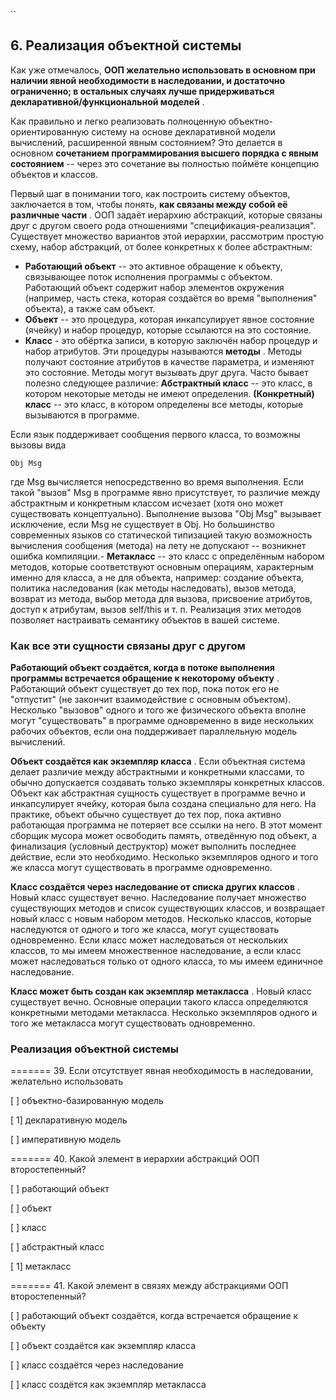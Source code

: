 ``


## 6. Реализация объектной системы

Как уже отмечалось,  **ООП желательно использовать в основном при наличии явной необходимости в наследовании, и достаточно ограниченно; в остальных случаях лучше придерживаться декларативной/функциональной моделей** .

Как правильно и легко реализовать полноценную объектно-ориентированную систему на основе декларативной модели вычислений, расширенной явным состоянием? Это делается в основном **сочетанием программирования высшего порядка с явным состоянием** -- через это сочетание вы полностью поймёте концепцию объектов и классов.

Первый шаг в понимании того, как построить систему объектов, заключается в том, чтобы понять,  **как связаны между собой её различные части** .
ООП задаёт иерархию абстракций, которые связаны друг с другом своего рода отношениями "спецификация-реализация". Существует множество вариантов этой иерархии, рассмотрим простую схему, набор абстракций, от более конкретных к более абстрактным:

- **Работающий объект** -- это активное обращение к объекту, связывающее поток исполнения программы с объектом. Работающий объект содержит набор элементов окружения (например, часть стека, которая создаётся во время "выполнения" объекта), а также сам объект.
- **Объект** -- это процедура, которая инкапсулирует явное состояние (ячейку) и набор процедур, которые ссылаются на это состояние.
- **Класс** - это обёртка записи, в которую заключён набор процедур и набор атрибутов. Эти процедуры называются  **методы** . Методы получают состояние атрибутов в качестве параметра, и изменяют это состояние. Методы могут вызывать друг друга.
  Часто бывает полезно следующее различие:
  **Абстрактный класс** -- это класс, в котором некоторые методы не имеют определения.
  **(Конкретный) класс** -- это класс, в котором определены все методы, которые вызываются в программе.

Если язык поддерживает сообщения первого класса, то возможны вызовы вида

```
Obj Msg 
```

где Msg вычисляется непосредственно во время выполнения.
Если такой "вызов" Msg в программе явно присутствует, то различие между абстрактным и конкретным классом исчезает (хотя оно может существовать концептуально). Выполнение вызова "Obj Msg" вызывает исключение, если Msg не существует в Obj. Но большинство современных языков со статической типизацией такую возможность вычисления сообщения (метода) на лету не допускают -- возникнет ошибка компиляции.- **Метакласс** -- это класс с определённым набором методов, которые соответствуют основным операциям, характерным именно для класса, а не для объекта, например: создание объекта, политика наследования (как методы наследовать), вызов метода, возврат из метода, выбор метода для вызова, присвоение атрибутов, доступ к атрибутам, вызов self/this и т. п.
Реализация этих методов позволяет настраивать семантику объектов в вашей системе.


### Как все эти сущности связаны друг с другом

**Работающий объект создаётся, когда в потоке выполнения программы встречается обращение к некоторому объекту** . Работающий объект существует до тех пор, пока поток его не "отпустит" (не закончит взаимодействие с основным объектом). Несколько "вызовов" одного и того же физического объекта вполне могут "существовать" в программе одновременно в виде нескольких рабочих объектов, если она поддерживает параллельную модель вычислений.

**Объект создаётся как экземпляр класса** . Если объектная система делает различие между абстрактными и конкретными классами, то обычно допускается создавать только экземпляры конкретных классов. Объект как абстрактная сущность существует в программе вечно и инкапсулирует ячейку, которая была создана специально для него.
На практике, объект обычно существует до тех пор, пока активно работающая программа не потеряет все ссылки на него. В этот момент сборщик мусора может освободить память, отведённую под объект, а финализация (условный деструктор) может выполнить последнее действие, если это необходимо. Несколько экземпляров одного и того же класса могут существовать в программе одновременно.

**Класс создаётся через наследование от списка других классов** . Новый класс существует вечно. Наследование получает множество существующих методов и список существующих классов, и возвращает новый класс с новым набором методов. Несколько классов, которые наследуются от одного и того же класса, могут существовать одновременно. Если класс может наследоваться от нескольких классов, то мы имеем множественное наследование, а если класс может наследоваться только от одного класса, то мы имеем единичное наследование.

**Класс может быть создан как экземпляр метакласса** . Новый класс существует вечно. Основные операции такого класса определяются конкретными методами метакласса. Несколько экземпляров одного и того же метакласса могут существовать одновременно.



### Реализация объектной системы

======= 39. Если отсутствует явная необходимость в наследовании, желательно использовать

[ ] объектно-базированную модель

[ 1] декларативную модель

[ ] императивную модель

======= 40. Какой элемент в иерархии абстракций ООП второстепенный?

[ ] работающий объект

[ ] объект

[ ] класс

[ ] абстрактный класс

[ 1] метакласс

======= 41. Какой элемент в связях между абстракциями ООП второстепенный?

[ ] работающий объект создаётся, когда встречается обращение к объекту

[ ] объект создаётся как экземпляр класса

[ ] класс создаётся через наследование

[ ] класс создётся как экземпляр метакласса

